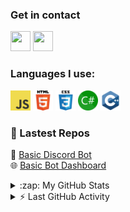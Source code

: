 ### Get in contact

<img height="32" width="32" src="https://cdn.jsdelivr.net/npm/simple-icons@v5/icons/youtube.svg" />  <img height="32" width="32" src="https://cdn.jsdelivr.net/npm/simple-icons@v5/icons/twitter.svg" />

### Languages I use:

<img height="32" width="32" src ="https://raw.githubusercontent.com/github/explore/80688e429a7d4ef2fca1e82350fe8e3517d3494d/topics/javascript/javascript.png"> <img height="32" width="32" src ="https://raw.githubusercontent.com/github/explore/80688e429a7d4ef2fca1e82350fe8e3517d3494d/topics/html/html.png"> <img height="32" width="32" src ="https://raw.githubusercontent.com/github/explore/80688e429a7d4ef2fca1e82350fe8e3517d3494d/topics/css/css.png"> <img height="32" width="32" src ="https://raw.githubusercontent.com/github/explore/80688e429a7d4ef2fca1e82350fe8e3517d3494d/topics/csharp/csharp.png"> <img height="32" width="32" src ="https://raw.githubusercontent.com/github/explore/80688e429a7d4ef2fca1e82350fe8e3517d3494d/topics/cpp/cpp.png">

### 📌 Lastest Repos
🤖 [Basic Discord Bot](https://github.com/ZYR0Z/a-simple-bot) <br>
🌐 [Basic Bot Dashboard](https://github.com/ZYR0Z/a-simple-bot)

<details>
    <summary>:zap: My GitHub Stats</summary>
    <img align="left" alt="ZYROZ's Github Stats" src="https://github-readme-stats-git-sets.vercel.app/api?username=ZYR0Z&show_icons=true&hide_border=true" />
</details>

<details>
  <summary>⚡ Last GitHub Activity</summary>
    <!--START_SECTION:activity-->
1. 🎉 Merged PR [#4](https://github.com/ZYR0Z/website2/pull/4) in [ZYR0Z/website2](https://github.com/ZYR0Z/website2)
2. 💪 Opened PR [#4](https://github.com/ZYR0Z/website2/pull/4) in [ZYR0Z/website2](https://github.com/ZYR0Z/website2)
3. 🎉 Merged PR [#3](https://github.com/ZYR0Z/website2/pull/3) in [ZYR0Z/website2](https://github.com/ZYR0Z/website2)
4. 💪 Opened PR [#3](https://github.com/ZYR0Z/website2/pull/3) in [ZYR0Z/website2](https://github.com/ZYR0Z/website2)
5. ❌ Closed PR [#2](https://github.com/ZYR0Z/website2/pull/2) in [ZYR0Z/website2](https://github.com/ZYR0Z/website2)
    <!--END_SECTION:activity-->
</details>
